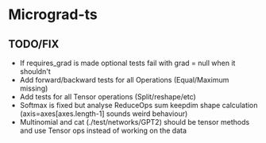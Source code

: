 # Micrograd-ts

## TODO/FIX
* If requires_grad is made optional tests fail with grad = null when it shouldn't
* Add forward/backward tests for all Operations (Equal/Maximum missing)
* Add tests for all Tensor operations (Split/reshape/etc)
* Softmax is fixed but analyse ReduceOps sum keepdim shape calculation (axis=axes[axes.length-1] sounds weird behaviour)
* Multinomial and cat (./test/networks/GPT2) should be tensor methods and use Tensor ops instead of working on the data